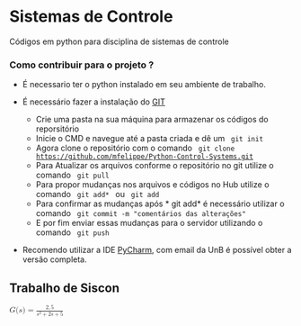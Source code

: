 # Sistemas de Controle 

Códigos em python para disciplina de sistemas de controle 

<h3>Como contribuir para o projeto ?</h3>

+ É necessario ter o python instalado em seu ambiente de trabalho.
+ É necessário fazer a instalação do [GIT](https://git-scm.com/)
  * Crie uma pasta na sua máquina para armazenar os códigos do reporsitório
  * Inicie o CMD e navegue até a pasta criada e dê um <code> git init </code>
  * Agora clone o repositório com o comando <code> git clone https://github.com/mfelippe/Python-Control-Systems.git </code>
  * Para Atualizar os arquivos conforme o repositório no git utilize o comando <code> git pull </code>
  * Para propor mudanças nos arquivos e códigos no Hub utilize o comando <code> git add* </code> ou <code> git add <nomedoarquivo></code>
  * Para confirmar as mudanças após * git add* é necessário utilizar o comando <code> git commit -m "comentários das alterações" </code>
  * E por fim enviar essas mudanças para o servidor utilizando o comando <code> git push </code>
 
+ Recomendo utilizar a IDE [PyCharm](https://www.jetbrains.com/pt-br/pycharm), com email da UnB é possível obter a versão completa. 

<h2> Trabalho de Siscon </h2>
<math xmlns="http://www.w3.org/1998/Math/MathML">
  <mi>G</mi>
  <mo stretchy="false">(</mo>
  <mi>s</mi>
  <mo stretchy="false">)</mo>
  <mo>=</mo>
  <mfrac>
    <mrow>
      <mn>2</mn>
      <mo>,</mo>
      <mn>5</mn>
    </mrow>
    <mrow>
      <msup>
        <mi>s</mi>
        <mn>2</mn>
      </msup>
      <mo>+</mo>
      <mn>2</mn>
      <mi>s</mi>
      <mo>+</mo>
      <mn>5</mn>
    </mrow>
  </mfrac>
</math>
